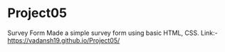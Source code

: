 # Project05
Survey Form
Made a simple survey form using basic HTML, CSS.
Link:-https://vadansh19.github.io/Project05/
